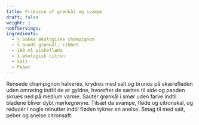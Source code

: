 ```yaml
---
title: Frikassé af grønkål og svampe
draft: false
weight: 1
noOfServings: 
ingredients:
  - ½ bakke økologiske champignon
  - ½ bundt grønkål, ribbet
  - 100 ml piskefløde
  - 1 økologisk citron
  - Salt
  - Peber
---
```


Rensede champignon halveres, krydres med salt og brunes på skærefladen
uden omrøring indtil de er gyldne, hvorefter de sættes til side og
panden skrues ned på medium varme. Sautér grønkål i smør uden farve
indtil bladene bliver dybt mørkegrønne. Tilsæt da svampe, fløde og
citronskal, og reducér i nogle minutter indtil fløden tykner en anelse.
Smag til med salt, peber og anelse citronsaft.


